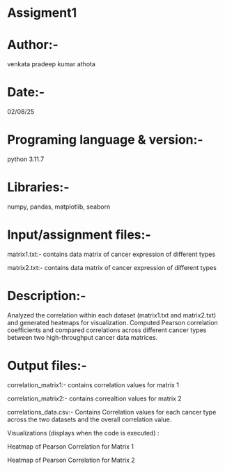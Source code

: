 # Assigment1

# Author:-
venkata pradeep kumar athota

# Date:-
02/08/25

# Programing language & version:-
python 3.11.7

# Libraries:-
numpy, pandas, matplotlib, seaborn

# Input/assignment files:-
matrix1.txt:- contains data matrix of cancer expression of different types

matrix2.txt:-  contains data matrix of cancer expression of different types

# Description:-
Analyzed the correlation within each dataset (matrix1.txt and matrix2.txt) and generated heatmaps for visualization. Computed Pearson correlation coefficients and compared correlations across different cancer types between two high-throughput cancer data matrices.

# Output files:-
correlation_matrix1:- contains correlation values for matrix 1

correlation_matrix2:- contains correaltion values for matrix 2

correlations_data.csv:- Contains Correlation values for each cancer type across the two datasets and the overall correlation value.

Visualizations (displays when the code is executed) :

Heatmap of Pearson Correlation for Matrix 1

Heatmap of Pearson Correlation for Matrix 2
